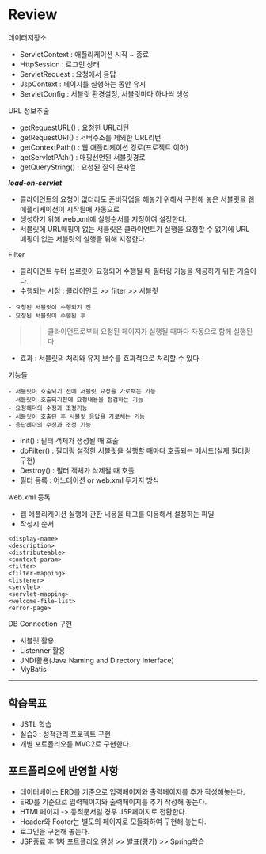# Review
데이터저장소
- ServletContext : 애플리케이션 시작 ~ 종료
- HttpSession : 로그인 상태
- ServletRequest : 요청에서 응답
- JspContext : 페이지를 실행하는 동안 유지
- ServletConfig : 서블릿 환경설정, 서블릿마다 하나씩 생성

URL 정보추출
- getRequestURL() : 요청한 URL리턴
- getRequestURI() : 서버주소를 제외한 URL리턴
- getContextPath() : 웹 애플리케이션 경로(프로젝트 이하)
- getServletPAth() : 매핑선언된 서블릿경로
- getQueryString() : 요청된 질의 문자열

***load-on-servlet***
- 클라이언트의 요청이 없더라도 준비작업을 해놓기 위해서 구현해 놓은 서블릿을 웹 애플리케이션이 시작될때 자동으로
- 생성하기 위해 web.xml에 실행순서를 지정하여 설정한다.
- 서블릿에 URL매핑이 없는 서블릿은 클라이언트가 실행을 요청할 수 없기에 URL 매핑이 없는 서블릿의 실행을 위해 지정한다.

Filter
- 클라이언트 부터 섭르릿이 요청되어 수행될 때 필터링 기능을 제공하기 위한 기술이다.
- 수행되는 시점 : 클라이언트 >> filter >> 서블릿
```
- 요청된 서블릿이 수행되기 전
- 요청된 서블릿이 수행된 후
```
>> 클라이언트로부터 요청된 페이지가 실행될 때마다 자동으로 함께 실행된다.
- 효과 : 서블릿의 처리와 유지 보수를 효과적으로 처리할 수 있다.

기능들
```
- 서블릿이 호출되기 전에 서블릿 요청을 가로채는 기능
- 서블릿이 호출되기전에 요청내용을 점검하는 기능
- 요청헤더의 수정과 조정기능
- 서블릿이 호출된 후 서블릿 응답을 가로채는 기능
- 응답헤더의 수정과 조정 기능
```

- init() : 필터 객체가 생성될 때 호출
- doFilter() : 필터링 설정한 서블릿을 실행할 때마다 호출되는 메서드(실제 필터링 구현)
- Destroy() : 필터 객체가 삭제될 때 호출
- 필터 등록 : 어노테이션 or web.xml 두가지 방식

web.xml 등록
- 웹 애플리케이션 실행에 관한 내용을 태그를 이용해서 설정하는 파일
- 작성시 순서
```
<display-name>
<description>
<distributeable>
<context-param>
<filter>
<filter-mapping>
<listener>
<servlet>
<servlet-mapping>
<welcome-file-list>
<error-page>

```

DB Connection 구현
- 서블릿 활용
- Listenner 활용
- JNDI활용(Java Naming and Directory Interface)
- MyBatis 


-----------------------------------------------------

## 학습목표
- JSTL 학습
- 실습3 : 성적관리 프로젝트 구현
- 개별 포트폴리오를 MVC2로 구현한다.

## 포트폴리오에 반영할 사항
- 데이터베이스 ERD를 기준으로 입력페이지와 출력페이지를 추가 작성해놓는다.
- ERD를 기준으로 입력페이지와 출력페이지를 추가 작성해 놓는다.
- HTML페이지 -> 동적문서일 경우 JSP페이지로 전환한다.
- Header와 Footer는 별도의 페이지로 모듈화하여 구현해 놓는다.
- 로그인을 구현해 놓는다.
- JSP종료 후 1차 포트폴리오 완성 >> 발표(평가) >> Spring학습
